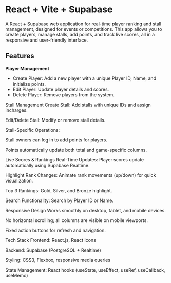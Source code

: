 # React + Vite + Supabase

A React + Supabase web application for real-time player ranking and stall management, designed for events or competitions. This app allows you to create players, manage stalls, add points, and track live scores, all in a responsive and user-friendly interface.

## Features
__Player Management__
- Create Player: Add a new player with a unique Player ID, Name, and initialize points.<br>
- Edit Player: Update player details and scores.<br>
- Delete Player: Remove players from the system.

Stall Management
Create Stall: Add stalls with unique IDs and assign incharges.

Edit/Delete Stall: Modify or remove stall details.

Stall-Specific Operations:

Stall owners can log in to add points for players.

Points automatically update both total and game-specific columns.

Live Scores & Rankings
Real-Time Updates: Player scores update automatically using Supabase Realtime.

Highlight Rank Changes: Animate rank movements (up/down) for quick visualization.

Top 3 Rankings: Gold, Silver, and Bronze highlight.

Search Functionality: Search by Player ID or Name.

Responsive Design
Works smoothly on desktop, tablet, and mobile devices.

No horizontal scrolling; all columns are visible on mobile viewports.

Fixed action buttons for refresh and navigation.

Tech Stack
Frontend: React.js, React Icons

Backend: Supabase (PostgreSQL + Realtime)

Styling: CSS3, Flexbox, responsive media queries

State Management: React hooks (useState, useEffect, useRef, useCallback, useMemo)
